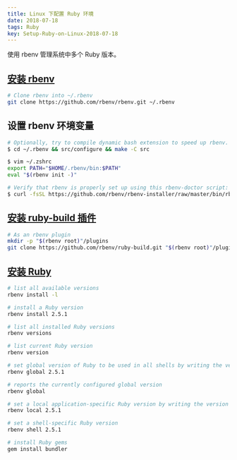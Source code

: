 ```yaml
---
title: Linux 下配置 Ruby 环境
date: 2018-07-18
tags: Ruby
key: Setup-Ruby-on-Linux-2018-07-18
---
```


使用 rbenv 管理系统中多个 Ruby 版本。

<!--more-->

## [安装 rbenv](https://github.com/rbenv/rbenv#basic-github-checkout)

```zsh
# Clone rbenv into ~/.rbenv
git clone https://github.com/rbenv/rbenv.git ~/.rbenv
```

## 设置 rbenv 环境变量

```zsh
# Optionally, try to compile dynamic bash extension to speed up rbenv. Don't worry if it fails; rbenv will still work normally
$ cd ~/.rbenv && src/configure && make -C src

$ vim ~/.zshrc
export PATH="$HOME/.rbenv/bin:$PATH"
eval "$(rbenv init -)"

# Verify that rbenv is properly set up using this rbenv-doctor script:
$ curl -fsSL https://github.com/rbenv/rbenv-installer/raw/master/bin/rbenv-doctor | bash
```

## [安装 ruby-build 插件](https://github.com/rbenv/ruby-build#readme)

```zsh
# As an rbenv plugin
mkdir -p "$(rbenv root)"/plugins
git clone https://github.com/rbenv/ruby-build.git "$(rbenv root)"/plugins/ruby-build
```

## [安装 Ruby](https://github.com/rbenv/rbenv#installing-ruby-versions)

```zsh
# list all available versions
rbenv install -l

# install a Ruby version
rbenv install 2.5.1

# list all installed Ruby versions
rbenv versions

# list current Ruby version
rbenv version

# set global version of Ruby to be used in all shells by writing the version name to the `~/.rbenv/version` file
rbenv global 2.5.1

# reports the currently configured global version
rbenv global

# set a local application-specific Ruby version by writing the version name to a .ruby-version file in the current directory
rbenv local 2.5.1

# set a shell-specific Ruby version
rbenv shell 2.5.1

# install Ruby gems
gem install bundler
```